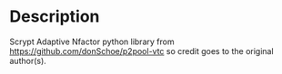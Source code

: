 Description
===========

Scrypt Adaptive Nfactor python library from https://github.com/donSchoe/p2pool-vtc so credit goes to the original author(s).